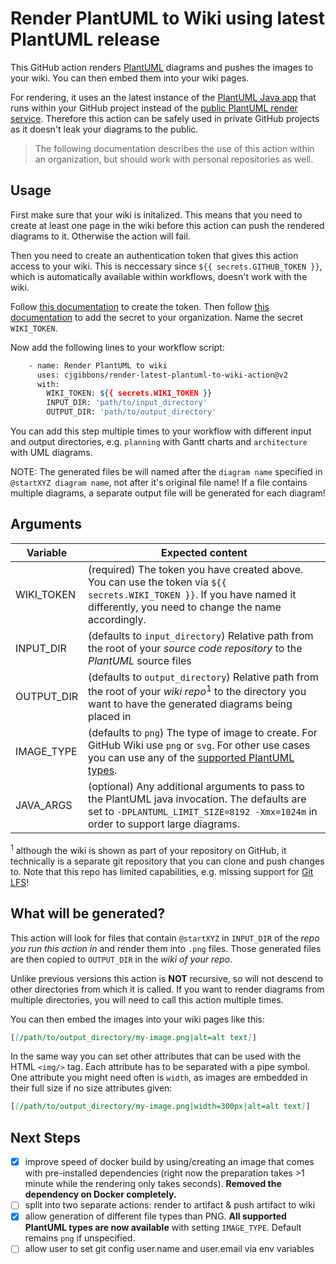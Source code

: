 # Render PlantUML to Wiki using latest PlantUML release

This GitHub action renders [PlantUML](https://plantuml.com/) diagrams and pushes the images to your wiki. You can then embed them into your wiki pages.

For rendering, it uses an the latest instance of the [PlantUML Java app](https://plantuml.com/download) that runs within your GitHub project instead of the [public PlantUML render service](http://www.plantuml.com/plantuml/uml/). Therefore this action can be safely used in private GitHub projects as it doesn't leak your diagrams to the public.

> The following documentation describes the use of this action within an organization, but should work with personal repositories as well.

## Usage

First make sure that your wiki is initalized. This means that you need to create at least one page in the wiki before this action can push the rendered diagrams to it. Otherwise the action will fail.

Then you need to create an authentication token that gives this action access to your wiki. This is neccessary since `${{ secrets.GITHUB_TOKEN }}`, which is automatically available within workflows, doesn't work with the wiki.

Follow [this documentation](https://docs.github.com/en/github/authenticating-to-github/creating-a-personal-access-token) to create the token. Then follow [this documentation](https://docs.github.com/en/actions/configuring-and-managing-workflows/creating-and-storing-encrypted-secrets) to add the secret to your organization. Name the secret `WIKI_TOKEN`.

Now add the following lines to your workflow script:

```sh
    - name: Render PlantUML to wiki
      uses: cjgibbons/render-latest-plantuml-to-wiki-action@v2
      with:
        WIKI_TOKEN: ${{ secrets.WIKI_TOKEN }}
        INPUT_DIR: 'path/to/input_directory'
        OUTPUT_DIR: 'path/to/output_directory'
```

You can add this step multiple times to your workflow with different input and output directories, e.g. `planning` with Gantt charts and `architecture` with UML diagrams.

NOTE: The generated files be will named after the `diagram name` specified in `@startXYZ diagram name`, not after it's original file name! If a file contains multiple diagrams, a separate output file will be generated for each diagram!

## Arguments

| Variable | Expected content |
| - | - |
| WIKI_TOKEN | (required) The token you have created above. You can use the token via `${{ secrets.WIKI_TOKEN }}`. If you have named it differently, you need to change the name accordingly.
| INPUT_DIR | (defaults to `input_directory`) Relative path from the root of your _source code repository_ to the _PlantUML_ source files |
| OUTPUT_DIR | (defaults to `output_directory`) Relative path from the root of your _wiki repo_<sup>1</sup> to the directory you want to have the generated diagrams being placed in
| IMAGE_TYPE | (defaults to `png`) The type of image to create. For GitHub Wiki use `png` or `svg`. For other use cases you can use any of the [supported PlantUML types](https://plantuml.com/en/command-line#supported-formats). |
| JAVA_ARGS | (optional) Any additional arguments to pass to the PlantUML java invocation. The defaults are set to `-DPLANTUML_LIMIT_SIZE=8192 -Xmx=1024m` in order to support large diagrams. |

<sup>1</sup> although the wiki is shown as part of your repository on GitHub, it technically is a separate git repository that you can clone and push changes to. Note that this repo has limited capabilities, e.g. missing support for [Git LFS](https://git-lfs.github.com/)!

## What will be generated?

This action will look for files that contain `@startXYZ` in `INPUT_DIR` of the _repo you run this action in_ and render them into `.png` files. Those generated files are then copied to `OUTPUT_DIR` in the _wiki of your repo_.

Unlike previous versions this action is **NOT** recursive, so will not descend to other directories from which it is called. If you want to render diagrams from multiple directories, you will need to call this action multiple times.

You can then embed the images into your wiki pages like this:

```md
[[/path/to/output_directory/my-image.png|alt=alt text]]
```

In the same way you can set other attributes that can be used with the HTML `<img/>` tag. Each attribute has to be separated with a pipe symbol. One attribute you might need often is `width`, as images are embedded in their full size if no size attributes given:

```md
[[/path/to/output_directory/my-image.png|width=300px|alt=alt text]]
```

## Next Steps

- [X] improve speed of docker build by using/creating an image that comes with pre-installed dependencies (right now the preparation takes >1 minute while the rendering only takes seconds). **Removed the dependency on Docker completely.**
- [ ] split into two separate actions: render to artifact & push artifact to wiki
- [X] allow generation of different file types than PNG. **All supported PlantUML types are now available** with setting `IMAGE_TYPE`. Default remains `png` if unspecified.
- [ ] allow user to set git config user.name and user.email via env variables
